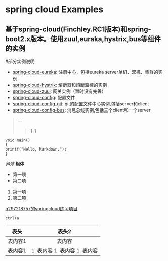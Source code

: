 spring cloud Examples
=
基于spring-cloud(Finchley.RC1版本)和spring-boot2.x版本。使用zuul,euraka,hystrix,bus等组件的实例
---

#部分实例说明  
- [spring-cloud-eureka](https://github.com/q297218757/spring-cloud-myself/tree/master/spring-cloud-config-eureka "Markdown"):
注册中心，包括eureka server单机、双机、集群的实例
- [spring-cloud-hystrix](https://github.com/q297218757/spring-cloud-myself/tree/master/spring-cloud-hystrix "Markdown"):
熔断器和熔断监控的实例
- [spring-cloud-zuul](https://github.com/q297218757/spring-cloud-myself/tree/master/spring-cloud-zuul/ "Markdown"): 
网关实例（暂时没有完善）
- [spring-cloud-config](https://github.com/q297218757/spring-cloud-myself/tree/master/spring-cloud-config "Markdown"):
配置文件
- [spring-cloud-config-git](https://github.com/q297218757/spring-cloud-myself/tree/master/spring-cloud-config-git "Markdown"):
git的配置文件中心实例,包括server和client
- [spring-cloud-config-bus](https://github.com/q297218757/spring-cloud-myself/tree/master/spring-cloud-config-bus "Markdown"):
消息总线实例,包括三个client和一个server

> 一
>> 1-1

    void main()
    {
    printf("Hello, Markdown.");
    }

*斜体*
**粗体**

- 第一项
- 第二项

1. 第一项
2. 第二项

[q297218757的springcloud练习项目](https://github.com/q297218757/spring-cloud-myself "Markdown")

`ctrl+a`

| 表头 | 表头2 |
|:--------:|:--------:|
| 表内容1 |表内容|
| 表内容1 | 1. 表内容 1. 表内容 1. 表内容|
